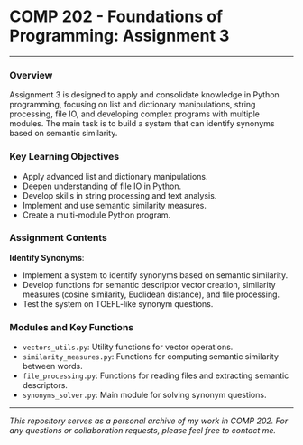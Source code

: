 # COMP 202 - Foundations of Programming: Assignment 3

---

### Overview
Assignment 3 is designed to apply and consolidate knowledge in Python programming, focusing on list and dictionary manipulations, string processing, file IO, and developing complex programs with multiple modules. The main task is to build a system that can identify synonyms based on semantic similarity.

### Key Learning Objectives
- Apply advanced list and dictionary manipulations.
- Deepen understanding of file IO in Python.
- Develop skills in string processing and text analysis.
- Implement and use semantic similarity measures.
- Create a multi-module Python program.

### Assignment Contents
**Identify Synonyms**: 
   - Implement a system to identify synonyms based on semantic similarity.
   - Develop functions for semantic descriptor vector creation, similarity measures (cosine similarity, Euclidean distance), and file processing.
   - Test the system on TOEFL-like synonym questions.

### Modules and Key Functions
- `vectors_utils.py`: Utility functions for vector operations.
- `similarity_measures.py`: Functions for computing semantic similarity between words.
- `file_processing.py`: Functions for reading files and extracting semantic descriptors.
- `synonyms_solver.py`: Main module for solving synonym questions.

---

*This repository serves as a personal archive of my work in COMP 202. For any questions or collaboration requests, please feel free to contact me.*
